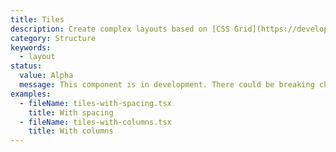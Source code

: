 ```yaml
---
title: Tiles
description: Create complex layouts based on [CSS Grid](https://developer.mozilla.org/en-US/docs/Web/CSS/grid).
category: Structure
keywords:
  - layout
status:
  value: Alpha
  message: This component is in development. There could be breaking changes made to it in a non-major release of Polaris. Please use with caution.
examples:
  - fileName: tiles-with-spacing.tsx
    title: With spacing
  - fileName: tiles-with-columns.tsx
    title: With columns
---
```

